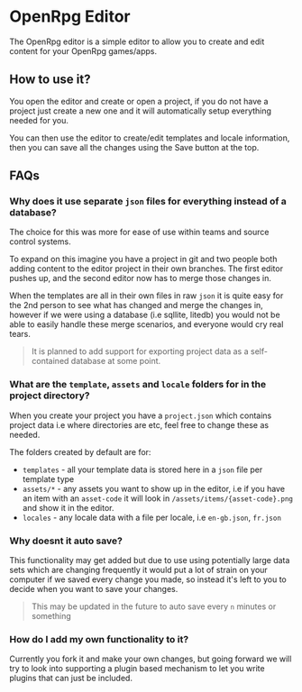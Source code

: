 # OpenRpg Editor

The OpenRpg editor is a simple editor to allow you to create and edit content for your OpenRpg games/apps.

## How to use it?

You open the editor and create or open a project, if you do not have a project just create a new one and it will automatically setup everything needed for you.

You can then use the editor to create/edit templates and locale information, then you can save all the changes using the Save button at the top.

## FAQs

### Why does it use separate `json` files for everything instead of a database?
The choice for this was more for ease of use within teams and source control systems.

To expand on this imagine you have a project in git and two people both adding content to the editor project in their own branches. The first editor pushes up, and the second editor now has to merge those changes in.

When the templates are all in their own files in raw `json` it is quite easy for the 2nd person to see what has changed and merge the changes in, however if we were using a database (i.e sqllite, litedb) you would not be able to easily handle these merge scenarios, and everyone would cry real tears.

> It is planned to add support for exporting project data as a self-contained database at some point.

### What are the `template`, `assets` and `locale` folders for in the project directory?
When you create your project you have a `project.json` which contains project data i.e where directories are etc, feel free to change these as needed.

The folders created by default are for:
- `templates` - all your template data is stored here in a `json` file per template type
- `assets/*` - any assets you want to show up in the editor, i.e if you have an item with an `asset-code` it will look in `/assets/items/{asset-code}.png` and show it in the editor.
- `locales` - any locale data with a file per locale, i.e `en-gb.json`, `fr.json`

### Why doesnt it auto save?
This functionality may get added but due to use using potentially large data sets which are changing frequently it would put a lot of strain on your computer if we saved every change you made, so instead it's left to you to decide when you want to save your changes.

> This may be updated in the future to auto save every `n` minutes or something

### How do I add my own functionality to it?
Currently you fork it and make your own changes, but going forward we will try to look into supporting a plugin based mechanism to let you write plugins that can just be included.